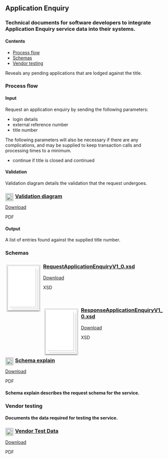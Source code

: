## Application Enquiry

### Technical documents for software developers to integrate Application Enquiry service data into their systems.

#### Contents
- [Process flow](#process-flow)
- [Schemas](#schemas)
- [Vendor testing](#vendor-testing)

Reveals any pending applications that are lodged against the title.

### Process flow

#### Input
Request an application enquiry by sending the following parameters:

- login details
- external reference number
- title number

The following parameters will also be necessary if there are any complications, and may be supplied to keep transaction calls and processing times to a minimum.

- continue if title is closed and continued

#### Validation
Validation diagram details the validation that the request undergoes.

<h3><a href="../../pdfs/services/ApplicationEnquiry_ValidationDiagram_v1.0.pdf">
<img style="float: left; margin: 0px 5px 0px 0px;  border:5px solid LightGrey;" src="../../images/thumbnail/ApplicationEnquiryValidationDiagramV1_0.pdf.png"></a>
<a href="../../pdfs/services/ApplicationEnquiry_ValidationDiagram_v1.0.pdf">Validation diagram</a></h3>
<a download="ApplicationEnquiry_ValidationDiagram_v1.0.pdf" href="../../pdfs/services/ApplicationEnquiry_ValidationDiagram_v1.0.pdf">Download</a>

PDF
<br />
#### Output
A list of entries found against the supplied title number.

### Schemas

<h3><a href="../../schemas/RequestApplicationEnquiryV1_0.xsd">
<img style="float: left; margin: 0px 5px 0px 0px" src="../../images/thumbnail/file.png"></a> 
<a href="../../schemas/RequestApplicationEnquiryV1_0.xsd">RequestApplicationEnquiryV1_0.xsd</a></h3>
<a download="RequestApplicationEnquiryV1_0.xsd" href="../../schemas/RequestApplicationEnquiryV1_0.xsd">Download</a>

XSD

<br/>
<h3><a href="../../schemas/ResponseApplicationEnquiryV1_0.xsd">
<img style="float: left; margin: 0px 5px 0px 0px" src="../../images/thumbnail/file.png"></a> 
<a href="../../schemas/ResponseApplicationEnquiryV1_0.xsd">ResponseApplicationEnquiryV1_0.xsd</a></h3>
<a download="ResponseApplicationEnquiryV1_0.xsd" href="../../schemas/ResponseApplicationEnquiryV1_0.xsd">Download</a>

XSD

<br/>

<h3><a href="../../pdfs/services/ApplicationEnquiry_v1.0_SchemaExplain.pdf">
<img style="float: left; margin: 0px 5px 0px 0px;  border:5px solid LightGrey;" src="../../images/thumbnail/RequestApplicationEnquiryV1_0SchemaExplain.pdf.png"></a>
<a href="../../pdfs/services/ApplicationEnquiry_v1.0_SchemaExplain.pdf">Schema explain</a></h3>
<a download="ApplicationEnquiry_v1.0_SchemaExplain.pdf" href="../../pdfs/services/ApplicationEnquiry_v1.0_SchemaExplain.pdf">Download</a>

PDF

#### Schema explain describes the request schema for the service.

### Vendor testing

#### Documents the data required for testing the service.

<h3><a href="../../pdfs/services/ApplicationEnquiry v1_0VendorTest.pdf">
<img style="float: left; margin: 0px 5px 0px 0px;  border:5px solid LightGrey;" src="../../images/thumbnail/ApplicationEnquiry-v1_0VendorTest.pdf.png"></a>
<a href="../../pdfs/services/ApplicationEnquiry v1_0VendorTest.pdf">Vendor Test Data</a></h3>
<a download="ApplicationEnquiry v1_0VendorTest.pdf" href="../../pdfs/services/ApplicationEnquiry v1_0VendorTest.pdf">Download</a>

PDF